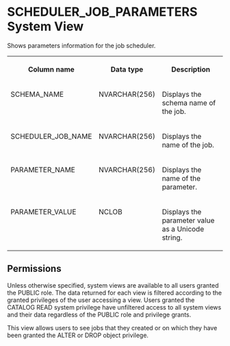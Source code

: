 <!-- loioc63874da0e89479aa7919291abcbc144 -->

# SCHEDULER\_JOB\_PARAMETERS System View

Shows parameters information for the job scheduler.




<table>
<tr>
<th valign="top">

Column name

</th>
<th valign="top">

Data type

</th>
<th valign="top">

Description

</th>
</tr>
<tr>
<td valign="top">

SCHEMA\_NAME

</td>
<td valign="top">

NVARCHAR\(256\)

</td>
<td valign="top">

Displays the schema name of the job.

</td>
</tr>
<tr>
<td valign="top">

SCHEDULER\_JOB\_NAME

</td>
<td valign="top">

NVARCHAR\(256\)

</td>
<td valign="top">

Displays the name of the job.

</td>
</tr>
<tr>
<td valign="top">

PARAMETER\_NAME

</td>
<td valign="top">

NVARCHAR\(256\)

</td>
<td valign="top">

Displays the name of the parameter.

</td>
</tr>
<tr>
<td valign="top">

PARAMETER\_VALUE

</td>
<td valign="top">

NCLOB

</td>
<td valign="top">

Displays the parameter value as a Unicode string.

</td>
</tr>
</table>



<a name="loioc63874da0e89479aa7919291abcbc144__section_el4_mkv_b3b"/>

## Permissions

Unless otherwise specified, system views are available to all users granted the PUBLIC role. The data returned for each view is filtered according to the granted privileges of the user accessing a view. Users granted the CATALOG READ system privilege have unfiltered access to all system views and their data regardless of the PUBLIC role and privilege grants.

This view allows users to see jobs that they created or on which they have been granted the ALTER or DROP object privilege.

